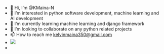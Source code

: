 - 👋 Hi, I’m @KMaina-N
- 👀 I’m interested in python software development, machine learning and AI development
- 🌱 I’m currently learning machine learning and django framework
- 💞️ I’m looking to collaborate on any python related projects
- 📫 How to reach me kelvinmaina350@gmail.com
- <img src="https://github-readme-stats.vercel.app/api?username=KMaina-N&&show_icons=true&&theme=radical">
- 
<!---
KMaina-N/KMaina-N is a ✨ special ✨ repository because its `README.md` (this file) appears on your GitHub profile.
You can click the Preview link to take a look at your changes.
--->

